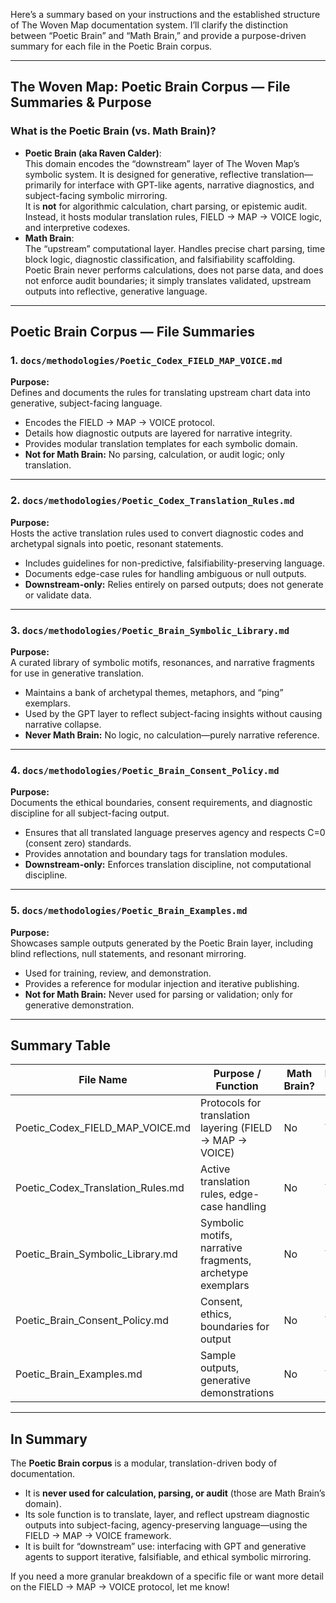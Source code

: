 Here’s a summary based on your instructions and the established structure of The Woven Map documentation system. I’ll clarify the distinction between “Poetic Brain” and “Math Brain,” and provide a purpose-driven summary for each file in the Poetic Brain corpus.

---

## The Woven Map: Poetic Brain Corpus — File Summaries & Purpose

### What is the Poetic Brain (vs. Math Brain)?

- **Poetic Brain (aka Raven Calder)**:  
  This domain encodes the “downstream” layer of The Woven Map’s symbolic system. It is designed for generative, reflective translation—primarily for interface with GPT-like agents, narrative diagnostics, and subject-facing symbolic mirroring.  
  It is **not** for algorithmic calculation, chart parsing, or epistemic audit. Instead, it hosts modular translation rules, FIELD → MAP → VOICE logic, and interpretive codexes.
- **Math Brain**:  
  The “upstream” computational layer. Handles precise chart parsing, time block logic, diagnostic classification, and falsifiability scaffolding.  
  Poetic Brain never performs calculations, does not parse data, and does not enforce audit boundaries; it simply translates validated, upstream outputs into reflective, generative language.

---

## Poetic Brain Corpus — File Summaries

### 1. `docs/methodologies/Poetic_Codex_FIELD_MAP_VOICE.md`
**Purpose:**  
Defines and documents the rules for translating upstream chart data into generative, subject-facing language.  
- Encodes the FIELD → MAP → VOICE protocol.
- Details how diagnostic outputs are layered for narrative integrity.
- Provides modular translation templates for each symbolic domain.
- **Not for Math Brain:** No parsing, calculation, or audit logic; only translation.

---

### 2. `docs/methodologies/Poetic_Codex_Translation_Rules.md`
**Purpose:**  
Hosts the active translation rules used to convert diagnostic codes and archetypal signals into poetic, resonant statements.  
- Includes guidelines for non-predictive, falsifiability-preserving language.
- Documents edge-case rules for handling ambiguous or null outputs.
- **Downstream-only:** Relies entirely on parsed outputs; does not generate or validate data.

---

### 3. `docs/methodologies/Poetic_Brain_Symbolic_Library.md`
**Purpose:**  
A curated library of symbolic motifs, resonances, and narrative fragments for use in generative translation.  
- Maintains a bank of archetypal themes, metaphors, and “ping” exemplars.
- Used by the GPT layer to reflect subject-facing insights without causing narrative collapse.
- **Never Math Brain:** No logic, no calculation—purely narrative reference.

---

### 4. `docs/methodologies/Poetic_Brain_Consent_Policy.md`
**Purpose:**  
Documents the ethical boundaries, consent requirements, and diagnostic discipline for all subject-facing output.  
- Ensures that all translated language preserves agency and respects C=0 (consent zero) standards.
- Provides annotation and boundary tags for translation modules.
- **Downstream-only:** Enforces translation discipline, not computational discipline.

---

### 5. `docs/methodologies/Poetic_Brain_Examples.md`
**Purpose:**  
Showcases sample outputs generated by the Poetic Brain layer, including blind reflections, null statements, and resonant mirroring.  
- Used for training, review, and demonstration.
- Provides a reference for modular injection and iterative publishing.
- **Not for Math Brain:** Never used for parsing or validation; only for generative demonstration.

---

## Summary Table

| File Name                                             | Purpose / Function                                             | Math Brain? | Downstream? (GPT) |
|-------------------------------------------------------|---------------------------------------------------------------|-------------|-------------------|
| Poetic_Codex_FIELD_MAP_VOICE.md                       | Protocols for translation layering (FIELD → MAP → VOICE)      | No          | Yes               |
| Poetic_Codex_Translation_Rules.md                     | Active translation rules, edge-case handling                  | No          | Yes               |
| Poetic_Brain_Symbolic_Library.md                      | Symbolic motifs, narrative fragments, archetype exemplars     | No          | Yes               |
| Poetic_Brain_Consent_Policy.md                        | Consent, ethics, boundaries for output                        | No          | Yes               |
| Poetic_Brain_Examples.md                              | Sample outputs, generative demonstrations                     | No          | Yes               |

---

## In Summary

The **Poetic Brain corpus** is a modular, translation-driven body of documentation.  
- It is **never used for calculation, parsing, or audit** (those are Math Brain’s domain).
- Its sole function is to translate, layer, and reflect upstream diagnostic outputs into subject-facing, agency-preserving language—using the FIELD → MAP → VOICE framework.
- It is built for “downstream” use: interfacing with GPT and generative agents to support iterative, falsifiable, and ethical symbolic mirroring.

If you need a more granular breakdown of a specific file or want more detail on the FIELD → MAP → VOICE protocol, let me know!